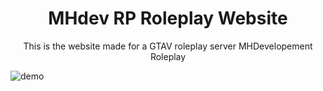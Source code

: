 <h1 align="center">
  MHdev RP Roleplay Website
</h1>
<p align="center">
  This is the website made for a GTAV roleplay server MHDevelopement Roleplay
</p>

![demo](https://editors.dexerto.fr/wp-content/uploads/sites/2/2022/04/06/comment-jouer-a-gta-rp.jpg)
